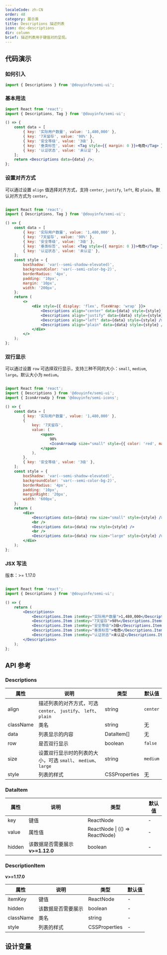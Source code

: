 ```yaml
---
localeCode: zh-CN
order: 48
category: 展示类
title: Descriptions 描述列表
icon: doc-descriptions
dir: column
brief: 描述列表用于键值对的呈现。
---
```


## 代码演示

### 如何引入

```jsx import
import { Descriptions } from '@douyinfe/semi-ui';
```

### 基本用法

```jsx live=true dir="column"
import React from 'react';
import { Descriptions, Tag } from '@douyinfe/semi-ui';

() => {
    const data = [
        { key: '实际用户数量', value: '1,480,000' },
        { key: '7天留存', value: '98%' },
        { key: '安全等级', value: '3级' },
        { key: '垂类标签', value: <Tag style={{ margin: 0 }}>电商</Tag> },
        { key: '认证状态', value: '未认证' },
    ];
    return <Descriptions data={data} />;
};
```

### 设置对齐方式

可以通过设置 `align` 值选择对齐方式，支持 `center`, `justify`, `left`, 和 `plain`。默认对齐方式为 `center`。

```jsx live=true dir="column"

import React from 'react';
import { Descriptions, Tag } from '@douyinfe/semi-ui';

() => {
    const data = [
        { key: '实际用户数量', value: '1,480,000' },
        { key: '7天留存', value: '98%' },
        { key: '安全等级', value: '3级' },
        { key: '垂类标签', value: <Tag style={{ margin: 0 }}>电商</Tag> },
        { key: '认证状态', value: '未认证' },
    ];
    const style = {
        boxShadow: 'var(--semi-shadow-elevated)',
        backgroundColor: 'var(--semi-color-bg-2)',
        borderRadius: '4px',
        padding: '10px',
        margin: '10px',
        width: '200px',
    };
    return (
        <>
            <div style={{ display: 'flex', flexWrap: 'wrap' }}>
                <Descriptions align="center" data={data} style={style} />
                <Descriptions align="justify" data={data} style={style} />
                <Descriptions align="left" data={data} style={style} />
                <Descriptions align="plain" data={data} style={style} />
            </div>
        </>
    );
};
```

### 双行显示

可以通过设置 `row` 可选择双行显示，支持三种不同的大小：`small`, `medium`, `large`。默认大小为 `medium`。

```jsx live=true dir="column"

import React from 'react';
import { Descriptions } from '@douyinfe/semi-ui';
import { IconArrowUp } from '@douyinfe/semi-icons';

() => {
    const data = [
        { key: '实际用户数量', value: '1,480,000' },
        {
            key: '7天留存',
            value: (
                <span>
                    98%
                    <IconArrowUp size="small" style={{ color: 'red', marginLeft: '4px' }} />
                </span>
            ),
        },
        { key: '安全等级', value: '3级' },
    ];
    const style = {
        boxShadow: 'var(--semi-shadow-elevated)',
        backgroundColor: 'var(--semi-color-bg-2)',
        borderRadius: '4px',
        padding: '10px',
        marginRight: '20px',
        width: '600px',
    };
    return (
        <div>
            <Descriptions data={data} row size="small" style={style} />
            <br />
            <Descriptions data={data} row style={style} />
            <br />
            <Descriptions data={data} row size="large" style={style} />
        </div>
    );
};
```

### JSX 写法

版本：>= 1.17.0

```jsx live=true dir="column"

import React from 'react';
import { Descriptions } from '@douyinfe/semi-ui';

() => {
    return (
        <Descriptions>
            <Descriptions.Item itemKey="实际用户数量">1,480,000</Descriptions.Item>
            <Descriptions.Item itemKey="7天留存">98%</Descriptions.Item>
            <Descriptions.Item itemKey="安全等级">3级</Descriptions.Item>
            <Descriptions.Item itemKey="垂类标签">电商</Descriptions.Item>
            <Descriptions.Item itemKey="认证状态">未认证</Descriptions.Item>
        </Descriptions>
    );
};
```

## API 参考

### Descriptions

| 属性      | 说明                                                             | 类型       | 默认值   |
| --------- | ---------------------------------------------------------------- | ---------- | -------- |
| align     | 描述列表的对齐方式，可选 `center`、 `justify`、 `left`、 `plain` | string     | `center` |
| className | 类名                                                             | string     | 无       |
| data      | 列表显示的内容                                                   | DataItem[] | 无       |
| row       | 是否双行显示                                                     | boolean    | `false`  |
| size      | 设置双行显示时的列表的大小，可选 `small`、 `medium`、 `large`    | string     | `medium` |
| style     | 列表的样式                                                       | CSSProperties     | 无       |

### DataItem

| 属性   | 说明                             | 类型                        | 默认值 |
| ------ | -------------------------------- | --------------------------- | ------ |
| key    | 键值        | ReactNode           | -      |
| value  | 属性值                           | ReactNode \| (() => ReactNode) | -      |
| hidden | 该数据是否需要展示 **v>=1.12.0** | boolean                     | -      |

### DescriptionItem

**v>=1.17.0**

| 属性      | 说明                      | 类型              | 默认值 |
| --------- | ------------------------- | ----------------- | ------ |
| itemKey   | 键值 | ReactNode | -      |
| hidden    | 该数据是否需要展示        | boolean           | -      |
| className | 类名                      | string            | -     |
| style     | 列表的样式                | CSSProperties            | -     |

## 设计变量

<DesignToken/>
